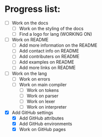 # Progress list:
- [ ] Work on the docs
  - [ ] Work on the styling of the docs
  - [ ] Find a logo for lang (WORKING ON)
- [ ] Work on README
  - [ ] Add more information on the README
  - [ ] Add contact info on README
  - [ ] Add contributers on README
  - [ ] Add examples on README
  - [ ] Add more links on README
- [ ] Work on the lang
  - [ ] Work on errors
  - [ ] Work on main compiler
    - [ ] Work on tokens
    - [ ] Work on parser
    - [ ] Work on lexer
    - [ ] Work on interpreter
- [x] Add GitHub settings
  - [x] Add GitHub attributes 
  - [x] Add GitHub environments
  - [x] Work on GitHub pages
